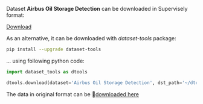 Dataset **Airbus Oil Storage Detection** can be downloaded in Supervisely format:

 [Download](https://assets.supervisely.com/supervisely-supervisely-assets-public/teams_storage/p/J/os/U4ZTmdkAso2NA9b5k2Mp7vrw35CgDgHEqslTLtzMuELs1Xzy1RvJo6sV3JeayWeFO9BCkGHx2JOPu6PEclGz3ISAUTruFMXo9BrZ2BCfoLqCx0grgj44uFGYtSmB.tar)

As an alternative, it can be downloaded with *dataset-tools* package:
``` bash
pip install --upgrade dataset-tools
```

... using following python code:
``` python
import dataset_tools as dtools

dtools.download(dataset='Airbus Oil Storage Detection', dst_path='~/dtools/datasets/Airbus Oil Storage Detection.tar')
```
The data in original format can be 🔗[downloaded here](https://www.kaggle.com/datasets/airbusgeo/airbus-oil-storage-detection-dataset/download?datasetVersionNumber=1)